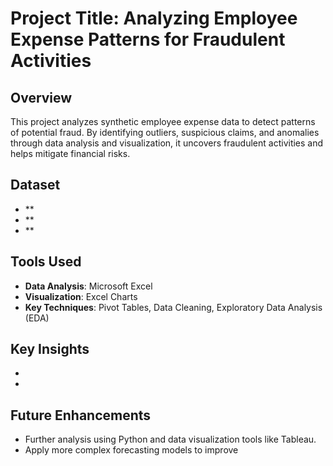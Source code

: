 # Project Title: Analyzing Employee Expense Patterns for Fraudulent Activities

## Overview
This project analyzes synthetic employee expense data to detect patterns of potential fraud. By identifying outliers, suspicious claims, and anomalies through data analysis and visualization, it uncovers fraudulent activities and helps mitigate financial risks.

## Dataset
- **
- **
- **

## Tools Used
- **Data Analysis**: Microsoft Excel
- **Visualization**: Excel Charts
- **Key Techniques**: Pivot Tables, Data Cleaning, Exploratory Data Analysis (EDA)

## Key Insights
- 
- 

## Future Enhancements
- Further analysis using Python and data visualization tools like Tableau.
- Apply more complex forecasting models to improve 

